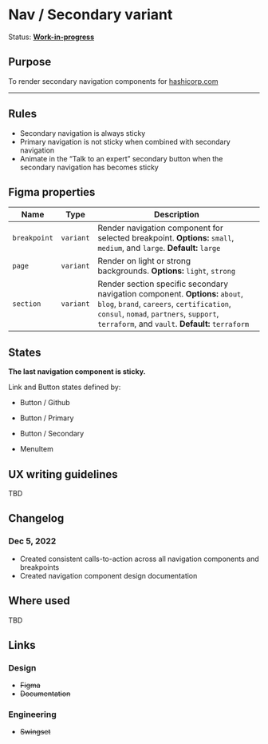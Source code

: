 # Nav / Secondary variant

Status: **[Work-in-progress](/guides/can-i-use#work-in-progress)**

## Purpose

To render secondary navigation components for [hashicorp.com](https://www.hashicorp.com/)

---

## Rules

- Secondary navigation is always sticky
- Primary navigation is not sticky when combined with secondary navigation
- Animate in the “Talk to an expert” secondary button when the secondary navigation has becomes sticky

## Figma properties

| Name         | Type      | Description                                                                                                                                                                                                             |
| ------------ | --------- | ----------------------------------------------------------------------------------------------------------------------------------------------------------------------------------------------------------------------- |
| `breakpoint` | `variant` | Render navigation component for selected breakpoint. **Options:** `small`, `medium`, and `large`. **Default:** `large`                                                                                                  |
| `page`       | `variant` | Render on light or strong backgrounds. **Options:** `light`, `strong`                                                                                                                                                   |
| `section`    | `variant` | Render section specific secondary navigation component. **Options:** `about`, `blog`, `brand`, `careers`, `certification`, `consul`, `nomad`, `partners`, `support`, `terraform`, and `vault`. **Default:** `terraform` |

## States

**The last navigation component is sticky.**

Link and Button states defined by:

- Button / Github
- Button / Primary
- Button / Secondary

- MenuItem

## UX writing guidelines

TBD

## Changelog

### Dec 5, 2022

- Created consistent calls-to-action across all navigation components and breakpoints
- Created navigation component design documentation

## Where used

TBD

## Links

### Design

- ~~Figma~~
- ~~Documentation~~

### Engineering

- ~~Swingset~~
